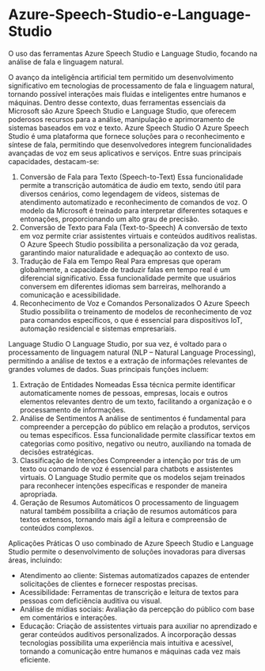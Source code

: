 # Azure-Speech-Studio-e-Language-Studio
O uso das ferramentas Azure Speech Studio e Language Studio, focando na análise de fala e linguagem natural.


O avanço da inteligência artificial tem permitido um desenvolvimento significativo em tecnologias de processamento de fala e linguagem natural, tornando possível interações mais fluidas e inteligentes entre humanos e máquinas. Dentro desse contexto, duas ferramentas essenciais da Microsoft são Azure Speech Studio e Language Studio, que oferecem poderosos recursos para a análise, manipulação e aprimoramento de sistemas baseados em voz e texto.
Azure Speech Studio
O Azure Speech Studio é uma plataforma que fornece soluções para o reconhecimento e síntese de fala, permitindo que desenvolvedores integrem funcionalidades avançadas de voz em seus aplicativos e serviços. Entre suas principais capacidades, destacam-se:
1. Conversão de Fala para Texto (Speech-to-Text)
Essa funcionalidade permite a transcrição automática de áudio em texto, sendo útil para diversos cenários, como legendagem de vídeos, sistemas de atendimento automatizado e reconhecimento de comandos de voz. O modelo da Microsoft é treinado para interpretar diferentes sotaques e entonações, proporcionando um alto grau de precisão.
2. Conversão de Texto para Fala (Text-to-Speech)
A conversão de texto em voz permite criar assistentes virtuais e conteúdos auditivos realistas. O Azure Speech Studio possibilita a personalização da voz gerada, garantindo maior naturalidade e adequação ao contexto de uso.
3. Tradução de Fala em Tempo Real
Para empresas que operam globalmente, a capacidade de traduzir falas em tempo real é um diferencial significativo. Essa funcionalidade permite que usuários conversem em diferentes idiomas sem barreiras, melhorando a comunicação e acessibilidade.
4. Reconhecimento de Voz e Comandos Personalizados
O Azure Speech Studio possibilita o treinamento de modelos de reconhecimento de voz para comandos específicos, o que é essencial para dispositivos IoT, automação residencial e sistemas empresariais.

Language Studio
O Language Studio, por sua vez, é voltado para o processamento de linguagem natural (NLP – Natural Language Processing), permitindo a análise de textos e a extração de informações relevantes de grandes volumes de dados. Suas principais funções incluem:
1. Extração de Entidades Nomeadas
Essa técnica permite identificar automaticamente nomes de pessoas, empresas, locais e outros elementos relevantes dentro de um texto, facilitando a organização e o processamento de informações.
2. Análise de Sentimentos
A análise de sentimentos é fundamental para compreender a percepção do público em relação a produtos, serviços ou temas específicos. Essa funcionalidade permite classificar textos em categorias como positivo, negativo ou neutro, auxiliando na tomada de decisões estratégicas.
3. Classificação de Intenções
Compreender a intenção por trás de um texto ou comando de voz é essencial para chatbots e assistentes virtuais. O Language Studio permite que os modelos sejam treinados para reconhecer intenções específicas e responder de maneira apropriada.
4. Geração de Resumos Automáticos
O processamento de linguagem natural também possibilita a criação de resumos automáticos para textos extensos, tornando mais ágil a leitura e compreensão de conteúdos complexos.

Aplicações Práticas
O uso combinado de Azure Speech Studio e Language Studio permite o desenvolvimento de soluções inovadoras para diversas áreas, incluindo:
- Atendimento ao cliente: Sistemas automatizados capazes de entender solicitações de clientes e fornecer respostas precisas.
- Acessibilidade: Ferramentas de transcrição e leitura de textos para pessoas com deficiência auditiva ou visual.
- Análise de mídias sociais: Avaliação da percepção do público com base em comentários e interações.
- Educação: Criação de assistentes virtuais para auxiliar no aprendizado e gerar conteúdos auditivos personalizados.
A incorporação dessas tecnologias possibilita uma experiência mais intuitiva e acessível, tornando a comunicação entre humanos e máquinas cada vez mais eficiente.
